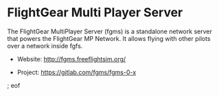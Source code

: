 # FlightGear Multi Player Server 

The FlightGear MultiPlayer Server (fgms) is a standalone network server that 
powers the FlightGear MP Network. It allows flying with other pilots 
over a network inside fgfs.

- Website: http://fgms.freeflightsim.org/ 

- Project: https://gitlab.com/fgms/fgms-0-x

; eof
